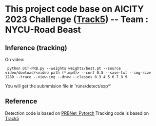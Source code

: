 # This project code base on AICITY 2023 Challenge ([Track5](https://www.aicitychallenge.org/)) -- Team : NYCU-Road Beast

## Inference (tracking)
On video:
``` shell
 python DCT-PRB.py --weights weights/best.pt --source video/dowload/<video path (*.mp4)> --conf 0.5 --save-txt --img-size 1280 --trace --view-img --draw --classes 0 3 4 5 6 7 8 9
```

You will get the submmision file in 'runs/detect/exp*'

## Reference 
Detection code is based on [PRBNet_Pytorch](https://github.com/pingyang1117/PRBNet_PyTorch)
Tracking code is based on [Track5](https://github.com/NYCU-AICVLab/AICITY_2023_Track5)


